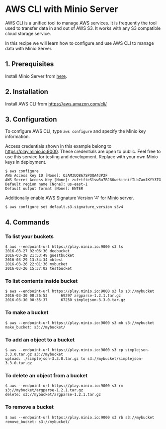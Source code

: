 # AWS CLI with Minio Server

AWS CLI is a unified tool to manage AWS services. It is frequently the tool used to transfer data in and out of AWS S3. It works with any S3 compatible cloud storage service. 

In this recipe we will learn how to configure and use AWS CLI to manage data with Minio Server.

## 1. Prerequisites
Install Minio Server from [here](http://docs.minio.io/docs/minio).

## 2. Installation 
 Install AWS CLI from https://aws.amazon.com/cli/

## 3. Configuration
To configure AWS CLI, type `aws configure` and specify the Minio key information.

Access credentials shown in this example belong to https://play.minio.io:9000.
These credentials are open to public. Feel free to use this service for testing and development. Replace with your own Minio keys in deployment.

```
$ aws configure
AWS Access Key ID [None]: Q3AM3UQ867SPQQA43P2F
AWS Secret Access Key [None]: zuf+tfteSlswRu7BJ86wekitnifILbZam1KYY3TG
Default region name [None]: us-east-1
Default output format [None]: ENTER
```

Additionally enable AWS Signature Version '4' for Minio server.

```
$ aws configure set default.s3.signature_version s3v4
```

## 4. Commands
 
### To list your buckets
```
$ aws --endpoint-url https://play.minio.io:9000 s3 ls
2016-03-27 02:06:30 deebucket
2016-03-28 21:53:49 guestbucket
2016-03-29 13:34:34 mbtest
2016-03-26 22:01:36 mybucket
2016-03-26 15:37:02 testbucket
```

### To list contents inside bucket
```
$ aws --endpoint-url https://play.minio.io:9000 s3 ls s3://mybucket
2016-03-30 00:26:53      69297 argparse-1.2.1.tar.gz
2016-03-30 00:35:37      67250 simplejson-3.3.0.tar.gz
```

### To make a bucket
```
$ aws --endpoint-url https://play.minio.io:9000 s3 mb s3://mybucket
make_bucket: s3://mybucket/
```

### To add an object to a bucket
```
$ aws --endpoint-url https://play.minio.io:9000 s3 cp simplejson-3.3.0.tar.gz s3://mybucket
upload: ./simplejson-3.3.0.tar.gz to s3://mybucket/simplejson-3.3.0.tar.gz
```

### To delete an object from a bucket
```
$ aws --endpoint-url https://play.minio.io:9000 s3 rm s3://mybucket/argparse-1.2.1.tar.gz
delete: s3://mybucket/argparse-1.2.1.tar.gz
```

### To remove a bucket
```
$ aws --endpoint-url https://play.minio.io:9000 s3 rb s3://mybucket
remove_bucket: s3://mybucket/
```
